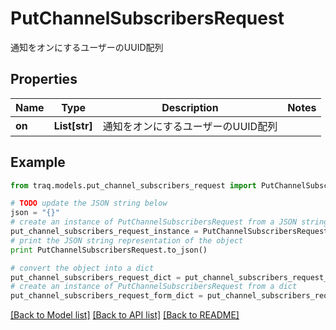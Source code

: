 # PutChannelSubscribersRequest

通知をオンにするユーザーのUUID配列

## Properties

Name | Type | Description | Notes
------------ | ------------- | ------------- | -------------
**on** | **List[str]** | 通知をオンにするユーザーのUUID配列 | 

## Example

```python
from traq.models.put_channel_subscribers_request import PutChannelSubscribersRequest

# TODO update the JSON string below
json = "{}"
# create an instance of PutChannelSubscribersRequest from a JSON string
put_channel_subscribers_request_instance = PutChannelSubscribersRequest.from_json(json)
# print the JSON string representation of the object
print PutChannelSubscribersRequest.to_json()

# convert the object into a dict
put_channel_subscribers_request_dict = put_channel_subscribers_request_instance.to_dict()
# create an instance of PutChannelSubscribersRequest from a dict
put_channel_subscribers_request_form_dict = put_channel_subscribers_request.from_dict(put_channel_subscribers_request_dict)
```
[[Back to Model list]](../README.md#documentation-for-models) [[Back to API list]](../README.md#documentation-for-api-endpoints) [[Back to README]](../README.md)


